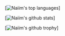 [![Naiim's top languages](https://github-readme-stats.vercel.app/api/top-langs/?username=naiim-khaskhoussi&theme=blue-green)]

[![Naiim's github stats](https://github-readme-stats.vercel.app/api?username=naiim-khaskhoussi&theme=blue-green)]

[![Naiim's github trophy](https://github-profile-trophy.vercel.app/?username=naiim-khaskhoussi&row=1)]

